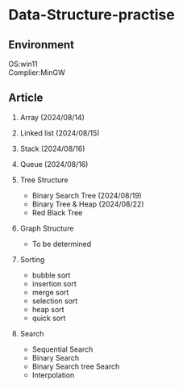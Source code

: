 # Data-Structure-practise
## Environment
OS:win11  
Complier:MinGW  


## Article 
1. Array (2024/08/14)
2. Linked list (2024/08/15)
3. Stack (2024/08/16)
4. Queue (2024/08/16)
5. Tree Structure  
    * Binary Search Tree  (2024/08/19)
    * Binary Tree & Heap  (2024/08/22)
    * Red Black Tree
6. Graph Structure
    * To be determined
7. Sorting
    * bubble sort
    * insertion sort
    * merge sort
    * selection sort
    * heap sort
    * quick sort

8. Search
    * Sequential Search
    * Binary Search
    * Binary Search tree Search
    * Interpolation
